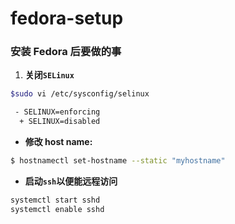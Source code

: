 <!-- toc -->
# fedora-setup

### 安装 Fedora 后要做的事
1. **关闭`SELinux`**
```bash
$sudo vi /etc/sysconfig/selinux

 - SELINUX=enforcing
  + SELINUX=disabled
```

+ **修改 host name:**
```bash
$ hostnamectl set-hostname --static "myhostname"
```

+ **启动`ssh`以便能远程访问**
```bash
systemctl start sshd
systemctl enable sshd
```
